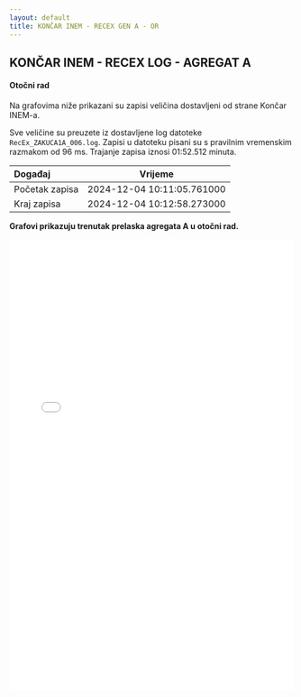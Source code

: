 ```yaml
---
layout: default
title: KONČAR INEM - RECEX GEN A - OR
---
```


## KONČAR INEM - RECEX LOG - AGREGAT A

#### Otočni rad

Na grafovima niže prikazani su zapisi veličina dostavljeni od strane Končar INEM-a. 

Sve veličine su preuzete iz dostavljene log datoteke `RecEx_ZAKUCA1A_006.log`.
Zapisi u datoteku pisani su s pravilnim vremenskim razmakom od 96 ms. Trajanje zapisa iznosi 01:52.512 minuta.

| Događaj        |      Vrijeme                |
| :------------  | :-------------------------: |
| Početak zapisa | 2024-12-04 10:11:05.761000  |
| Kraj zapisa    | 2024-12-04 10:12:58.273000  |
    

**Grafovi prikazuju trenutak prelaska agregata A u otočni rad.**                           

<div class="wide-graph">
    <iframe src="{{ site.baseurl }}/uzbuda/or/recex-zakuca1a-006.html" width="100%" height="800px" frameborder="0"></iframe>
</div>